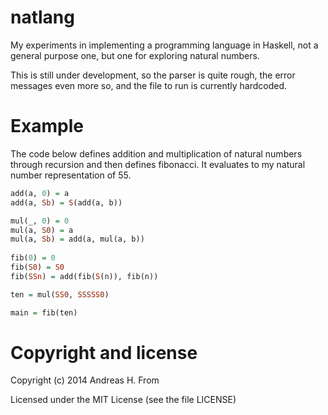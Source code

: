 # natlang
My experiments in implementing a programming language in Haskell, not a general purpose one, but one for exploring natural numbers.

This is still under development, so the parser is quite rough, the error messages even more so, and the file to run is currently hardcoded.

# Example
The code below defines addition and multiplication of natural numbers through recursion and then defines fibonacci.
It evaluates to my natural number representation of 55.

```haskell
add(a, 0) = a
add(a, Sb) = S(add(a, b))

mul(_, 0) = 0
mul(a, S0) = a
mul(a, Sb) = add(a, mul(a, b))
  
fib(0) = 0
fib(S0) = S0
fib(SSn) = add(fib(S(n)), fib(n))

ten = mul(SS0, SSSSS0)

main = fib(ten)
```

# Copyright and license
Copyright (c) 2014 Andreas H. From

Licensed under the MIT License (see the file LICENSE)
